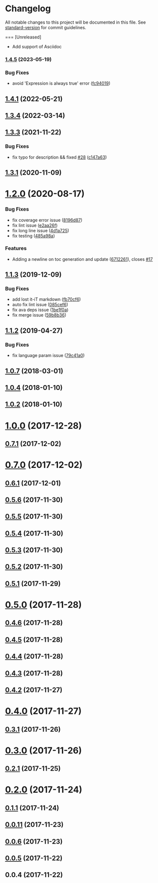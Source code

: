 # Changelog

All notable changes to this project will be documented in this file. See [standard-version](https://github.com/conventional-changelog/standard-version) for commit guidelines.

=== [Unreleased]

* Add support of Asciidoc

### [1.4.5](https://github.com/phodal/adr/compare/v1.4.2...v1.4.5) (2023-05-19)


### Bug Fixes

* avoid 'Expression is always true' error ([fc94019](https://github.com/phodal/adr/commit/fc94019e7c6569903b8e0074c1b90a6b3f9998ce))

## [1.4.1](https://github.com/phodal/adr/compare/v1.3.4...v1.4.1) (2022-05-21)



## [1.3.4](https://github.com/phodal/adr/compare/v1.3.3...v1.3.4) (2022-03-14)



## [1.3.3](https://github.com/phodal/adr/compare/v1.3.1...v1.3.3) (2021-11-22)


### Bug Fixes

* fix typo for description && fixed [#28](https://github.com/phodal/adr/issues/28) ([c147a63](https://github.com/phodal/adr/commit/c147a638bf51c1b14b30c458b586ab0d67be0849))



## [1.3.1](https://github.com/phodal/adr/compare/v1.2.0...v1.3.1) (2020-11-09)



# [1.2.0](https://github.com/phodal/adr/compare/v1.1.3...v1.2.0) (2020-08-17)


### Bug Fixes

* fix coverage error issue ([8196d87](https://github.com/phodal/adr/commit/8196d873af48a037fb83fc2005f0ef9f2c61e3fe))
* fix lint issue ([e2aa26f](https://github.com/phodal/adr/commit/e2aa26f6d6496b4af73ca6063638ffc5368c5fb3))
* fix long line issue ([4d1a725](https://github.com/phodal/adr/commit/4d1a725750d7305d07a26a1cabab603791c87acf))
* fix testing ([485a98a](https://github.com/phodal/adr/commit/485a98a6b5d4a526868a803284ba2bae590bb234))


### Features

* Adding a newline on toc generation and update ([6712261](https://github.com/phodal/adr/commit/6712261d1e145f410ec0e3789f69e0c13df70eb4)), closes [#17](https://github.com/phodal/adr/issues/17)



## [1.1.3](https://github.com/phodal/adr/compare/v1.1.2...v1.1.3) (2019-12-09)


### Bug Fixes

* add lost it-iT markdown ([fb70cf6](https://github.com/phodal/adr/commit/fb70cf6ed2a863551d3b1b034c8c03f112dc703d))
* auto fix lint issue ([085cef6](https://github.com/phodal/adr/commit/085cef629b65769b3677783cb94588b8d930dd02))
* fix ava deps issue ([1be1f0a](https://github.com/phodal/adr/commit/1be1f0a1c4ed38d5a4ac947a192215a50d8cb837))
* fix merge issue ([59b8b36](https://github.com/phodal/adr/commit/59b8b364bdaa53b9b401c229e30f0ff39d11efaf))



## [1.1.2](https://github.com/phodal/adr/compare/v1.0.7...v1.1.2) (2019-04-27)


### Bug Fixes

* fix language param issue ([79c41a0](https://github.com/phodal/adr/commit/79c41a0af1c4b216cc7e83e7dbf4d007397d7ae7))



## [1.0.7](https://github.com/phodal/adr/compare/v1.0.4...v1.0.7) (2018-03-01)



## [1.0.4](https://github.com/phodal/adr/compare/v1.0.2...v1.0.4) (2018-01-10)



## [1.0.2](https://github.com/phodal/adr/compare/v1.0.0...v1.0.2) (2018-01-10)



# [1.0.0](https://github.com/phodal/adr/compare/v0.7.1...v1.0.0) (2017-12-28)



## [0.7.1](https://github.com/phodal/adr/compare/v0.7.0...v0.7.1) (2017-12-02)



# [0.7.0](https://github.com/phodal/adr/compare/v0.6.1...v0.7.0) (2017-12-02)



## [0.6.1](https://github.com/phodal/adr/compare/v0.5.6...v0.6.1) (2017-12-01)



## [0.5.6](https://github.com/phodal/adr/compare/v0.5.5...v0.5.6) (2017-11-30)



## [0.5.5](https://github.com/phodal/adr/compare/v0.5.4...v0.5.5) (2017-11-30)



## [0.5.4](https://github.com/phodal/adr/compare/v0.5.3...v0.5.4) (2017-11-30)



## [0.5.3](https://github.com/phodal/adr/compare/v0.5.2...v0.5.3) (2017-11-30)



## [0.5.2](https://github.com/phodal/adr/compare/v0.5.1...v0.5.2) (2017-11-30)



## [0.5.1](https://github.com/phodal/adr/compare/v0.5.0...v0.5.1) (2017-11-29)



# [0.5.0](https://github.com/phodal/adr/compare/v0.4.6...v0.5.0) (2017-11-28)



## [0.4.6](https://github.com/phodal/adr/compare/v0.4.5...v0.4.6) (2017-11-28)



## [0.4.5](https://github.com/phodal/adr/compare/v0.4.4...v0.4.5) (2017-11-28)



## [0.4.4](https://github.com/phodal/adr/compare/v0.4.3...v0.4.4) (2017-11-28)



## [0.4.3](https://github.com/phodal/adr/compare/v0.4.2...v0.4.3) (2017-11-28)



## [0.4.2](https://github.com/phodal/adr/compare/v0.4.0...v0.4.2) (2017-11-27)



# [0.4.0](https://github.com/phodal/adr/compare/v0.3.1...v0.4.0) (2017-11-27)



## [0.3.1](https://github.com/phodal/adr/compare/v0.3.0...v0.3.1) (2017-11-26)



# [0.3.0](https://github.com/phodal/adr/compare/v0.2.1...v0.3.0) (2017-11-26)



## [0.2.1](https://github.com/phodal/adr/compare/v0.2.0...v0.2.1) (2017-11-25)



# [0.2.0](https://github.com/phodal/adr/compare/v0.1.1...v0.2.0) (2017-11-24)



## [0.1.1](https://github.com/phodal/adr/compare/v0.0.11...v0.1.1) (2017-11-24)



## [0.0.11](https://github.com/phodal/adr/compare/v0.0.6...v0.0.11) (2017-11-23)



## [0.0.6](https://github.com/phodal/adr/compare/v0.0.5...v0.0.6) (2017-11-23)



## [0.0.5](https://github.com/phodal/adr/compare/v0.0.4...v0.0.5) (2017-11-22)



## 0.0.4 (2017-11-22)
